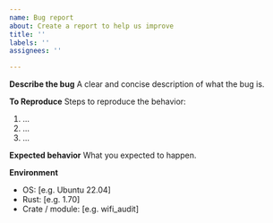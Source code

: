 ```yaml
---
name: Bug report
about: Create a report to help us improve
title: ''
labels: ''
assignees: ''

---
```


**Describe the bug**
A clear and concise description of what the bug is.

**To Reproduce**
Steps to reproduce the behavior:
1. ...
2. ...
3. ...

**Expected behavior**
What you expected to happen.

**Environment**
- OS: [e.g. Ubuntu 22.04]
- Rust: [e.g. 1.70]
- Crate / module: [e.g. wifi_audit]
